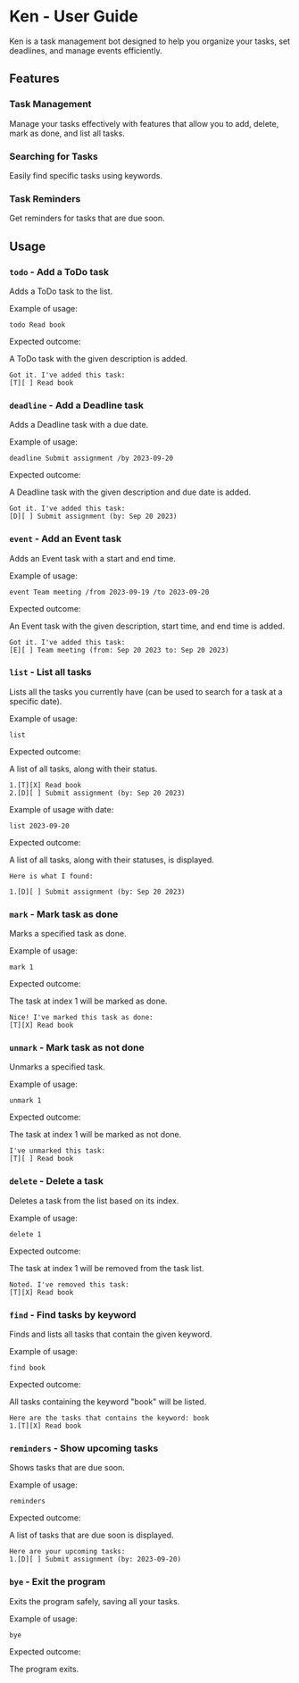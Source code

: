 # Ken - User Guide

Ken is a task management bot designed to help you organize your tasks, set deadlines, and manage events efficiently.

## Features 

### Task Management

Manage your tasks effectively with features that allow you to add, delete, mark as done, and list all tasks.

### Searching for Tasks

Easily find specific tasks using keywords.

### Task Reminders

Get reminders for tasks that are due soon.

## Usage

### `todo` - Add a ToDo task

Adds a ToDo task to the list.

Example of usage:

`todo Read book`

Expected outcome:

A ToDo task with the given description is added.

```
Got it. I've added this task:
[T][ ] Read book
```

### `deadline` - Add a Deadline task

Adds a Deadline task with a due date.

Example of usage:

`deadline Submit assignment /by 2023-09-20`

Expected outcome:

A Deadline task with the given description and due date is added.

```
Got it. I've added this task:
[D][ ] Submit assignment (by: Sep 20 2023)
```

### `event` - Add an Event task

Adds an Event task with a start and end time.

Example of usage:

`event Team meeting /from 2023-09-19 /to 2023-09-20`

Expected outcome:

An Event task with the given description, start time, and end time is added.

```
Got it. I've added this task:
[E][ ] Team meeting (from: Sep 20 2023 to: Sep 20 2023)
```

### `list` - List all tasks

Lists all the tasks you currently have (can be used to search for a task at a specific date).

Example of usage:

`list`

Expected outcome:

A list of all tasks, along with their status.

```
1.[T][X] Read book
2.[D][ ] Submit assignment (by: Sep 20 2023)
```

Example of usage with date:

`list 2023-09-20`

Expected outcome:

A list of all tasks, along with their statuses, is displayed.

```
Here is what I found:

1.[D][ ] Submit assignment (by: Sep 20 2023)
```

### `mark` - Mark task as done

Marks a specified task as done.

Example of usage:

`mark 1`

Expected outcome:

The task at index 1 will be marked as done.

```
Nice! I've marked this task as done: 
[T][X] Read book
```

### `unmark` - Mark task as not done

Unmarks a specified task.

Example of usage:

`unmark 1`

Expected outcome:

The task at index 1 will be marked as not done.

```
I've unmarked this task: 
[T][ ] Read book
```

### `delete` - Delete a task

Deletes a task from the list based on its index.

Example of usage:

`delete 1`

Expected outcome:

The task at index 1 will be removed from the task list.

```
Noted. I've removed this task:
[T][X] Read book
```

### `find` - Find tasks by keyword

Finds and lists all tasks that contain the given keyword.

Example of usage:

`find book`

Expected outcome:

All tasks containing the keyword "book" will be listed.

```
Here are the tasks that contains the keyword: book
1.[T][X] Read book
```

### `reminders` - Show upcoming tasks

Shows tasks that are due soon.

Example of usage:

`reminders`

Expected outcome:

A list of tasks that are due soon is displayed.

```
Here are your upcoming tasks:
1.[D][ ] Submit assignment (by: 2023-09-20)
```
### `bye` - Exit the program

Exits the program safely, saving all your tasks.

Example of usage:

`bye`

Expected outcome:

The program exits.
